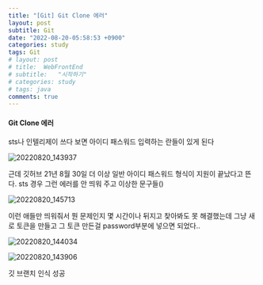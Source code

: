 ```yaml
---
title: "[Git] Git Clone 에러"
layout: post
subtitle: Git
date: "2022-08-20-05:58:53 +0900"
categories: study
tags: Git
# layout: post
# title:  WebFrontEnd
# subtitle:   "시작하기"
# categories: study
# tags: java
comments: true
---
```



#### Git Clone 에러

sts나 인텔리제이 쓰다 보면 아이디 패스워드 입력하는 란들이 있게 된다



![20220820_143937](https://user-images.githubusercontent.com/37941513/185731178-e90d8693-5980-4dce-81c2-e1d09e081b80.png)

근데 깃허브
21년 8월 30일 더 이상 일반 아이디 패스워드 형식이 지원이 끝났다고 뜬다. sts 경우 그런 에러를 안 띄워 주고 이상한 문구들()

![20220820_145713](https://user-images.githubusercontent.com/37941513/185731260-7320b4e8-156a-4bc9-b94e-7c96f5d8308c.png)



이런 애들만 띄워줘서 뭔 문제인지 몇 시간이나 뒤지고 찾아봐도 못 해결했는데 그냥 새로 토큰을 만들고 그 토큰 만든걸 password부분에 넣으면 되었다..




![20220820_144034](https://user-images.githubusercontent.com/37941513/185731175-80e3d5e5-7851-4235-b78d-cfd1246f276a.png)



![20220820_143906](https://user-images.githubusercontent.com/37941513/185731177-d73062c4-bc2d-410d-8842-b688106fe139.png)

깃 브랜치 인식 성공
